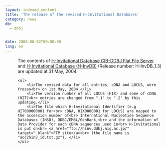```yaml
---
layout: indexed_content
title: 'The release of the revised H-Invitational Databases'
category: news
db:
  - ddbj


date: 2004-06-02T00:00:00
lang: en
---
```


<dd>The contents of <a href="/whatsnew/whatsnew2009-e.html#091208" target="_blank">H-Invitational Database CIB-DDBJ Flat File Server</a> and <a href="/whatsnew/whatsnew2009-e.html#091208" target="_blank">H-Invitational Database (H-InvDB)</a> (Release number: H-InvDB_1.3) are updated at 31 May, 2004.

    <ul>
        <li>The revised data for all entries, cDNA and LOCUS, were frozen<br> on 1st May, 2004.</li>
        <li>The version number of all LOCUS (HIX) and some of cDNA (HIT)<br> entries are changed from ".1" to ".2" by this updating.</li>
        <li>The file which H-Invitational Identifier (e.g HIT000000001 for<br> cDNA, HIX0000001 for LOCUS) are mapped to the accession number of<br> International Nucleotide Sequence Databases (INSD), DDBJ/EMBL/GenBank,<br> and the information of Data Provider for each cDNA sequences used in<br> H-Invitational is put on<br> <a href="ftp://hinv.ddbj.nig.ac.jp/" target="_blank">FTP site</a><br> (the file name is "acc2hinv_id.txt.gz"). </li>
    </ul>
</dd>
